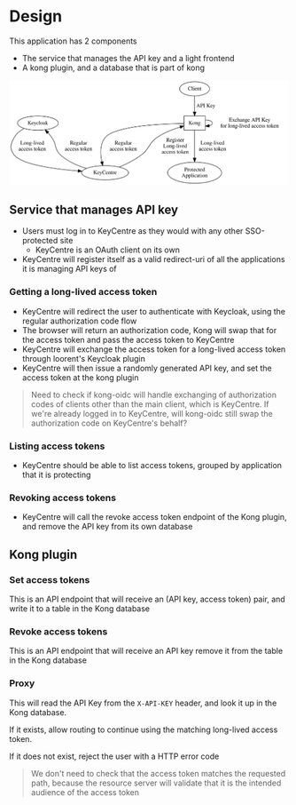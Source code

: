 # Design

This application has 2 components

+ The service that manages the API key and a light frontend
+ A kong plugin, and a database that is part of kong

![design.svg](./design.svg)

## Service that manages API key

+ Users must log in to KeyCentre as they would with any other SSO-protected site
  + KeyCentre is an OAuth client on its own
+ KeyCentre will register itself as a valid redirect-uri of all the
  applications it is managing API keys of

### Getting a long-lived access token

+ KeyCentre will redirect the user to authenticate with Keycloak, using the regular authorization code flow
+ The browser will return an authorization code, Kong will swap that for the access token and pass the access token to KeyCentre
+ KeyCentre will exchange the access token for a long-lived access token through loorent's Keycloak plugin
+ KeyCentre will then issue a randomly generated API key, and set the access token at the kong plugin

> Need to check if kong-oidc will handle exchanging of authorization codes of
>   clients other than the main client, which is KeyCentre. If we're already
>   logged in to KeyCentre, will kong-oidc still swap the authorization code on
>   KeyCentre's behalf?

### Listing access tokens

+ KeyCentre should be able to list access tokens, grouped by application that it is protecting

### Revoking access tokens

+ KeyCentre will call the revoke access token endpoint of the Kong plugin, and remove the API key from its own database

## Kong plugin

### Set access tokens

This is an API endpoint that will receive an (API key, access token) pair, and write it to a table in the Kong database

### Revoke access tokens

This is an API endpoint that will receive an API key remove it from the table in the Kong database

### Proxy

This will read the API Key from the `X-API-KEY` header, and look it up in the Kong database.

If it exists, allow routing to continue using the matching long-lived access token.

If it does not exist, reject the user with a HTTP error code

> We don't need to check that the access token matches the requested path,
>   because the resource server will validate that it is the intended audience
>   of the access token
